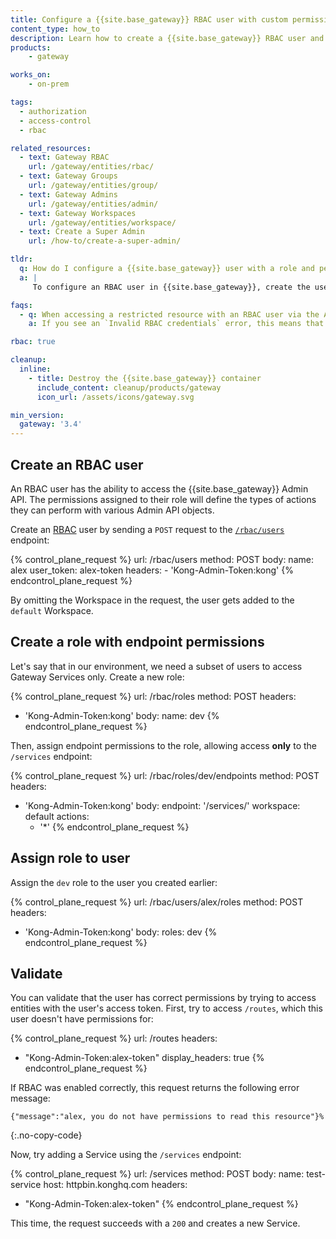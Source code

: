 ```yaml
---
title: Configure a {{site.base_gateway}} RBAC user with custom permissions
content_type: how_to
description: Learn how to create a {{site.base_gateway}} RBAC user and configure it with roles and permissions.
products:
    - gateway

works_on:
    - on-prem

tags:
  - authorization
  - access-control
  - rbac

related_resources:
  - text: Gateway RBAC
    url: /gateway/entities/rbac/
  - text: Gateway Groups
    url: /gateway/entities/group/
  - text: Gateway Admins
    url: /gateway/entities/admin/
  - text: Gateway Workspaces
    url: /gateway/entities/workspace/
  - text: Create a Super Admin
    url: /how-to/create-a-super-admin/

tldr: 
  q: How do I configure a {{site.base_gateway}} user with a role and permissions?
  a: |
     To configure an RBAC user in {{site.base_gateway}}, create the user with the `/rbac/users` endpoint of the Admin API, create a custom role with endpoint permissions using `/rbac/roles`, then assign the role to the new user.

faqs:
  - q: When accessing a restricted resource with an RBAC user via the Admin API, why do I get `Invalid RBAC credentials` instead of a permissions error?
    a: If you see an `Invalid RBAC credentials` error, this means that the user token you provided is incorrect or doesn't exist. Check your credentials and try again.

rbac: true

cleanup:
  inline:
    - title: Destroy the {{site.base_gateway}} container
      include_content: cleanup/products/gateway
      icon_url: /assets/icons/gateway.svg

min_version:
  gateway: '3.4'
---
```


## Create an RBAC user

An RBAC user has the ability to access the {{site.base_gateway}} Admin API.
The permissions assigned to their role will define the types of actions they can perform with various Admin API objects.

Create an [RBAC](/gateway/entities/rbac/) user by sending a `POST` request to the [`/rbac/users`](/api/gateway/admin-ee/#/operations/post-rbac-users) endpoint:

<!-- vale off -->
{% control_plane_request %}
  url: /rbac/users
  method: POST
  body:
      name: alex
      user_token: alex-token
  headers:
      - 'Kong-Admin-Token:kong'
{% endcontrol_plane_request %}
<!-- vale on -->

By omitting the Workspace in the request, the user gets added to the `default` Workspace.

## Create a role with endpoint permissions

Let's say that in our environment, we need a subset of users to access Gateway Services only. 
Create a new role:

{% control_plane_request %}
url: /rbac/roles
method: POST
headers:
  - 'Kong-Admin-Token:kong'
body:
  name: dev
{% endcontrol_plane_request %}

Then, assign endpoint permissions to the role, allowing access **only** to the `/services` endpoint:

{% control_plane_request %}
url: /rbac/roles/dev/endpoints
method: POST
headers:
  - 'Kong-Admin-Token:kong'
body:
  endpoint: '/services/'
  workspace: default
  actions: 
    - '*'
{% endcontrol_plane_request %}

## Assign role to user

Assign the `dev` role to the user you created earlier:

{% control_plane_request %}
url: /rbac/users/alex/roles
method: POST
headers:
  - 'Kong-Admin-Token:kong'
body:
  roles: dev
{% endcontrol_plane_request %}

## Validate 

You can validate that the user has correct permissions by trying to access entities with the user's access token.
First, try to access `/routes`, which this user doesn't have permissions for:

{% control_plane_request %}
url: /routes
headers:
  - "Kong-Admin-Token:alex-token"
display_headers: true
{% endcontrol_plane_request %}

If RBAC was enabled correctly, this request returns the following error message:

```
{"message":"alex, you do not have permissions to read this resource"}%          
```
{:.no-copy-code}

Now, try adding a Service using the `/services` endpoint: 

{% control_plane_request %}
url: /services
method: POST
body:
  name: test-service
  host: httpbin.konghq.com
headers:
  - "Kong-Admin-Token:alex-token"
{% endcontrol_plane_request %}

This time, the request succeeds with a `200` and creates a new Service.